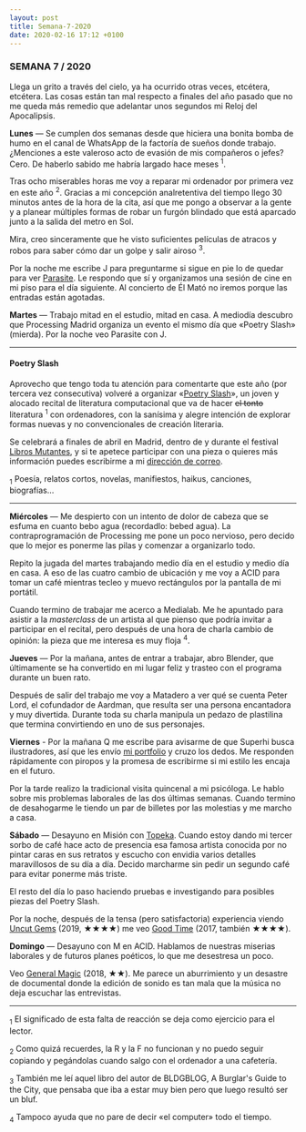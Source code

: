 ```yaml
---
layout: post
title: Semana-7-2020
date: 2020-02-16 17:12 +0100
---
```


### SEMANA 7 / 2020

Llega un grito a través del cielo, ya ha ocurrido otras veces, etcétera, etcétera. Las
cosas están tan mal respecto a finales del año pasado que no me queda más
remedio que adelantar unos segundos mi Reloj del Apocalipsis.

<!-- more -->

**Lunes** — Se cumplen dos semanas desde que hiciera una bonita bomba de humo
en el canal de WhatsApp de la factoría de sueños donde trabajo. ¿Menciones a
este valeroso acto de evasión de mis compañeros o jefes? Cero. De haberlo
sabido me habría largado hace meses <sup>1</sup>.

Tras ocho miserables horas me voy a reparar mi ordenador por primera vez en este
año <sup>2</sup>. Gracias a mi concepción analretentiva del tiempo llego 30
minutos antes de la hora de la cita, así que me pongo a observar a la gente y a
planear múltiples formas de robar un furgón blindado que está aparcado junto a
la salida del metro en Sol.

Mira, creo sinceramente que he visto suficientes películas de atracos y robos
para saber cómo dar un golpe y salir airoso <sup>3</sup>. 

Por la noche me escribe J para preguntarme si sigue en pie lo de quedar para ver
[Parasite](https://letterboxd.com/javier/film/parasite-2019). Le respondo que sí y
organizamos una sesión de cine en mi piso para el día siguiente. Al concierto
de Él Mató no iremos porque las entradas están agotadas.

**Martes** — Trabajo mitad en el estudio, mitad en casa. A mediodía descubro
que Processing Madrid organiza un evento el mismo día que «Poetry Slash» (mierda).
Por la noche veo Parasite con J.


---

#### Poetry Slash 

Aprovecho que tengo toda tu atención para comentarte que este año (por tercera vez consecutiva) volveré a organizar «<a href="https://poetryslash.com">Poetry Slash</a>», un joven y alocado recital de literatura computacional que va de hacer <s>el tonto</s> literatura <sup>1</sup> con ordenadores, con la sanísima y alegre intención de explorar formas nuevas y no convencionales de creación literaria.</p>

Se celebrará a finales de abril en Madrid, dentro de y durante el festival <a href="https://librosmutantes.com">Libros Mutantes</a>, y si te apetece participar con una pieza o quieres más información puedes escribirme a mi <a href="mailto:email@javier.computer">dirección de correo</a>.

<sub>1</sub> Poesía, relatos cortos, novelas, manifiestos, haikus, canciones, biografías…

---

**Miércoles** — Me despierto con un intento de dolor de cabeza que se esfuma en
cuanto bebo agua (recordadlo: bebed agua). La contraprogramación de Processing
me pone un poco nervioso, pero decido que lo mejor es ponerme las pilas y
comenzar a organizarlo todo. 

Repito la jugada del martes trabajando medio día en el estudio y medio día en
casa. A eso de las cuatro cambio de ubicación y me voy a ACID para tomar un
café mientras tecleo y muevo rectángulos por la pantalla de mi portátil.

Cuando termino de trabajar me acerco a Medialab. Me he apuntado para asistir a
la *masterclass* de un artista al que pienso que podría invitar a participar en
el recital, pero después de una hora de charla cambio de opinión: la pieza
que me interesa es muy floja <sup>4</sup>.

**Jueves** — Por la mañana, antes de entrar a trabajar, abro Blender, que
últimamente se ha convertido en mi lugar feliz y trasteo con el programa
durante un buen rato.

Después de salir del trabajo me voy a Matadero a ver qué se cuenta Peter Lord,
el cofundador de Aardman, que resulta ser una persona encantadora y muy
divertida. Durante toda su charla manipula un pedazo de plastilina que termina
convirtiendo en uno de sus personajes.

**Viernes** - Por la mañana Q me escribe para avisarme de que Superhi busca
ilustradores, así que les envío [mi portfolio](https://javierarce.com) y cruzo
los dedos. Me responden rápidamente con piropos y la promesa de escribirme si
mi estilo les encaja en el futuro. 

Por la tarde realizo la tradicional visita quincenal a mi psicóloga. Le hablo sobre mis
problemas laborales de las dos últimas semanas. Cuando termino de desahogarme
le tiendo un par de billetes por las molestias y me marcho a casa.

**Sábado** — Desayuno en Misión con
[Topeka](https://www.goodreads.com/book/show/43565369-the-topeka-school).
Cuando estoy dando mi tercer sorbo de café hace acto de presencia esa famosa
artista conocida por no pintar caras en sus retratos y escucho con envidia
varios detalles maravillosos de su día a día. Decido marcharme sin pedir un
segundo café para evitar ponerme más triste.

El resto del día lo paso haciendo pruebas e investigando para posibles piezas
del Poetry Slash.

Por la noche, después de la tensa (pero satisfactoria) experiencia viendo [Uncut Gems](https://letterboxd.com/javier/film/uncut-gems) (2019, ★★★★) me veo [Good Time](https://letterboxd.com/javier/film/good-time) (2017, también ★★★★).

**Domingo** — Desayuno con M en ACID. Hablamos de nuestras miserias laborales y de futuros planes poéticos, lo que me desestresa un poco.

Veo [General Magic](https://letterboxd.com/javier/film/general-magic/) (2018,
★★). Me parece un aburrimiento y un desastre de documental donde la edición de
sonido es tan mala que la música no deja escuchar las entrevistas.

---

<div class="Footnotes">
<p><sub>1</sub> El significado de esta falta de reacción se deja como ejercicio para el lector.</p> 
<p><sub>2</sub> Como quizá recuerdes, la R y la F no funcionan y no puedo seguir copiando y pegándolas cuando salgo con el ordenador a una cafetería.</p> 
<p><sub>3</sub> También me leí aquel libro del autor de BLDGBLOG, A Burglar's Guide to the City, que pensaba que iba a estar muy bien pero que luego resultó ser un bluf.</p> 
<p><sub>4</sub> Tampoco ayuda que no pare de decir «el computer» todo el tiempo.</p> 
</div>
